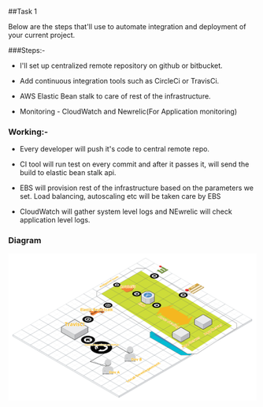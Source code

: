##Task 1

Below are the steps that'll use to automate integration and deployment of your current project.

###Steps:-
* I'll set up centralized remote repository on github or bitbucket.

* Add continuous integration tools such as CircleCi or TravisCi.

* AWS Elastic Bean stalk to care of rest of the infrastructure.

* Monitoring - CloudWatch and Newrelic(For Application monitoring)
 
### Working:-

* Every developer will push it's code to central remote repo.

* CI tool will run test on every commit and after it passes it, will send the build to elastic bean stalk api.
 
* EBS will provision rest of the infrastructure based on the parameters we set. Load balancing, autoscaling etc will be taken care by EBS
 
* CloudWatch will gather system level logs and NEwrelic will check application level logs.



### Diagram

![Diagram](./task1.png)



